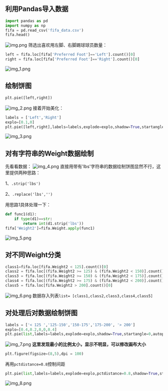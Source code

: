 ## 利用Pandas导入数据

```python
import pandas as pd
import numpy as np
fifa = pd.read_csv('fifa_data.csv')
fifa.head()
```
![img.png](img.png)
筛选出喜欢用左脚、右脚踢球球员数量：

```python
left = fifa.loc[fifa['Preferred Foot']=='Left'].count()[0]
right = fifa.loc[fifa['Preferred Foot']=='Right'].count()[0]
```
![img_1.png](img_1.png)
## 绘制饼图

```python
plt.pie([left,right])
```

![img_2.png](img_2.png)
接着开始美化：

```python
labels = ['Left','Right']
explo=[0.1,0]
plt.pie([left,right],labels=labels,explode=explo,shadow=True,startangle=0,autopct='%1.2f%%',wedgeprops={'edgecolor':'black'})
```
![img_3.png](img_3.png)
## 对有字符串的Weight数据绘制
先看看数据：
![img_4.png](img_4.png)
直接用带有'lbs'字符串的数据绘制饼图显然不行，这里提供两种思路：

1、`.strip('lbs')`

2、`.replace('lbs','')`

用思路1具体处理一下：
```python
def func1(d1):
    if type(d1)==str:
        return int(d1.strip('lbs'))
fifa['Weight2']=fifa.Weight.apply(func1)
```
![img_5.png](img_5.png)
## 对不同Weight分类
```python
class1=fifa.loc[fifa.Weight2 < 125].count()[0]
class2 = fifa.loc[(fifa.Weight2 >= 125) & (fifa.Weight2 < 150)].count()[0]
class3 = fifa.loc[(fifa.Weight2 >= 150) & (fifa.Weight2 < 175)].count()[0]
class4 = fifa.loc[(fifa.Weight2 >= 175) & (fifa.Weight2 < 200)].count()[0]
class5 = fifa.loc[fifa.Weight2 > 200].count()[0]
```
![img_6.png](img_6.png)
数据存入列表`list= [class1,class2,class3,class4,class5]`
## 对处理后对数据绘制饼图

```python
labels = ['< 125 ','125-150','150-175','175-200', '> 200']
explo=[0.4,0.2,0,0,0.4]
plt.pie(list,labels=labels,explode=explo,shadow=True,startangle=0,autopct='%1.2f%%',wedgeprops={'edgecolor':'black'})
```
![img_7.png](img_7.png)
**这里发现最小的比例太小，显示不明显，可以修改画布大小**
```python
plt.figure(figsize=(8,5),dpi = 100)
```
再用`pctdistance=0.8`控制间距

```python
plt.pie(list,labels=labels,explode=explo,pctdistance=0.8,shadow=True,startangle=0,autopct='%1.2f%%',wedgeprops={'edgecolor':'black'})
```
![img_8.png](img_8.png)